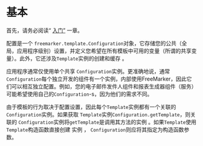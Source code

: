 # 基本

首先，请务必阅读“ [入门”](https://freemarker.apache.org/docs/pgui_quickstart_createconfiguration.html) 一章。

配置是一个 `freemarker.template.Configuration`对象，它存储您的公共（全局，应用程序级别）设置，并定义您希望在所有模板中可用的变量（所谓的共享变量）。此外，它还涉及`Template`实例的创建和缓存 。

应用程序通常仅使用单个共享 `Configuration`实例。更准确地说，通常`Configuration`每个独立开发的组件有一个实例，内部使用FreeMarker，因此它们可以相互独立配置。例如，您的电子邮件发件人组件和报表生成器组件（服务）可能希望使用自己的`Configuration`-s，因为他们的需求不同。

由于模板的行为取决于配置设置，因此每个`Template`实例都有一个关联的 `Configuration`实例。如果获取 `Template`实例`Configuration.getTemplate`，则关联的 `Configuration`实例将`getTemplate`是调用其方法的实例 。如果`Template`使用`Template`构造函数直接创建 实例 ， `Configuration`则应将其指定为构造函数参数。